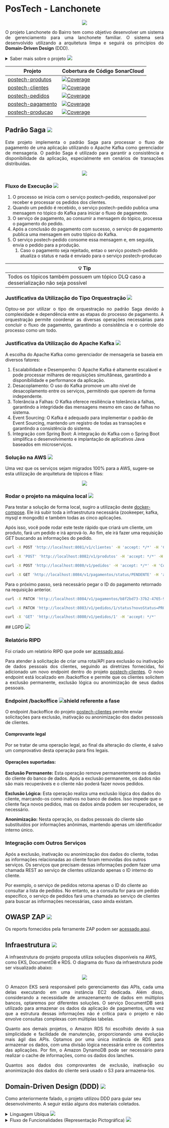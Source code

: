 # PosTech - Lanchonete

<p align="center">
  <img src="https://github.com/postech-lanchonete/.github/blob/main/profile/logo.png?raw=true" />
</p>

<p align="justify">
  O projeto Lanchonete do Bairro tem como objetivo desenvolver um sistema de gerenciamento para uma lanchonete familiar. O sistema será desenvolvido utilizando a arquitetura limpa e seguirá os princípios do <b>Domain-Driven Design</b> (DDD).
</p>
<details>
  <summary>Saber mais sobre o projeto <img src="https://img.shields.io/badge/Fase-1-white.svg?"></summary>
  <p align="justify">
  Através desse sistema, os clientes terão acesso a uma interface intuitiva onde poderão realizar pedidos e efetuar pagamentos de forma prática. Será possível montar o combo de lanches com opções de lanche, acompanhamento e bebida. O sistema também permitirá que os clientes acompanhem o progresso do seu pedido, desde a confirmação até a entrega ou retirada.
  </p>
  <p align="justify">
    Além das funcionalidades voltadas para os clientes, o sistema contará com um painel administrativo que permitirá o gerenciamento de clientes, produtos e categorias. O estabelecimento poderá cadastrar novos clientes, gerenciar campanhas promocionais, adicionar, editar e remover produtos, definindo nome, categoria, preço, descrição e imagens. Também será possível acompanhar os pedidos em andamento e verificar o tempo de espera de cada pedido.
  </p>
  <p align="justify">
    O projeto será desenvolvido utilizando a linguagem de programação Java 17 e o framework Spring Boot. Será integrado ao banco de dados MariaDB para armazenar as informações dos clientes, produtos e pedidos. Além disso, o projeto incluirá a documentação do sistema utilizando a linguagem ubíqua (DDD) e a implementação de *endpoints* RESTful para as funcionalidades descritas.
  </p>
  <p align="justify">
    Com o projeto Lanchonete do Bairro, pretendemos criar um sistema eficiente e intuitivo que facilite o processo de pedido e pagamento, proporcionando uma experiência agradável aos clientes e auxiliando o estabelecimento.
  </p>
</details>

| Projeto                   | Cobertura de Código SonarCloud |
|---------------------------|--------------------------------|
| [postech-produtos](https://github.com/postech-lanchonete/postech-produtos) | [![Coverage](https://sonarcloud.io/api/project_badges/measure?project=postech-lanchonete_postech-produtos&metric=coverage)](https://sonarcloud.io/summary/new_code?id=postech-lanchonete_postech-produtos) |
| [postech-clientes](https://github.com/postech-lanchonete/postech-clientes) | [![Coverage](https://sonarcloud.io/api/project_badges/measure?project=postech-lanchonete_postech-clientes&metric=coverage)](https://sonarcloud.io/summary/new_code?id=postech-lanchonete_postech-clientes) |
| [postech-pedidos](https://github.com/postech-lanchonete/postech-pedidos) | [![Coverage](https://sonarcloud.io/api/project_badges/measure?project=postech-lanchonete_postech-pedidos&metric=coverage)](https://sonarcloud.io/summary/new_code?id=postech-lanchonete_postech-pedidos) |
| [postech-pagamento](https://github.com/postech-lanchonete/postech-pagamento) | [![Coverage](https://sonarcloud.io/api/project_badges/measure?project=postech-lanchonete_postech-pagamento&metric=coverage)](https://sonarcloud.io/summary/new_code?id=postech-lanchonete_postech-pagamento) |
| [postech-producao](https://github.com/postech-lanchonete/postech-producao) | [![Coverage](https://sonarcloud.io/api/project_badges/measure?project=postech-lanchonete_postech-producao&metric=coverage)](https://sonarcloud.io/summary/new_code?id=postech-lanchonete_postech-producao) |

## Padrão Saga <img src="https://img.shields.io/badge/Fase-5-important.svg?">

<p align="justify">
  Este projeto implementa o padrão Saga para processar o fluxo de pagamento de uma aplicação utilizando o Apache Kafka como gerenciador de mensageria. O padrão Saga é utilizado para garantir a consistência e disponibilidade da aplicação, especialmente em cenários de transações distribuídas.
</p>

<p align="center">
  <img src="https://github.com/postech-lanchonete/.github/assets/20681811/ca72bd9b-d630-48cd-8654-8aeca107682c" />
</p>

### Fluxo de Execução <img src="https://img.shields.io/badge/Fase-5-important.svg?">

1. O processo se inicia com o serviço postech-pedido, responsável por receber e processar os pedidos dos clientes.
2. Quando um pedido é recebido, o serviço postech-pedido publica uma mensagem no tópico do Kafka para iniciar o fluxo de pagamento.
3. O serviço de pagamento, ao consumir a mensagem do tópico, processa o pagamento do pedido.
4. Após a conclusão do pagamento com sucesso, o serviço de pagamento publica uma mensagem em outro tópico do Kafka.
5. O serviço postech-pedido consome essa mensagem e, em seguida, envia o pedido para a produção.
   1. Caso o pagamento seja rejeitado, entao o serviço postech-pedido atualiza o status e nada é enviado para o serviço postech-producao
  
| 💡 Tip |
|--------|
| Todos os tópicos também possuem um tópico DLQ caso a desserialização não seja possível |


### Justificativa da Utilização do Tipo Orquestração <img src="https://img.shields.io/badge/Fase-5-important.svg?">

<p align="justify">
  Optou-se por utilizar o tipo de orquestração no padrão Saga devido à complexidade e dependência entre as etapas do processo de pagamento. A orquestração permite coordenar as diversas operações necessárias para concluir o fluxo de pagamento, garantindo a consistência e o controle do processo como um todo.
</p>

### Justificativa da Utilização do Apache Kafka <img src="https://img.shields.io/badge/Fase-5-important.svg?">
A escolha do Apache Kafka como gerenciador de mensageria se baseia em diversos fatores:

1. Escalabilidade e Desempenho: O Apache Kafka é altamente escalável e pode processar milhares de requisições simultâneas, garantindo a disponibilidade e performance da aplicação.
2. Desacoplamento: O uso do Kafka promove um alto nível de desacoplamento entre os serviços, permitindo que operem de forma independente.
3. Tolerância a Falhas: O Kafka oferece resiliência e tolerância a falhas, garantindo a integridade das mensagens mesmo em caso de falhas no sistema.
4. Event Sourcing: O Kafka é adequado para implementar o padrão de Event Sourcing, mantendo um registro de todas as transações e garantindo a consistência do sistema.
5. Integração com Spring Boot: A integração do Kafka com o Spring Boot simplifica o desenvolvimento e implantação de aplicativos Java baseados em microserviços.

### Solução na AWS <img src="https://img.shields.io/badge/Fase-5-important.svg?">

Uma vez que os serviços sejam migrados 100% para a AWS, sugere-se esta utilização de arquitetura de tópicos e filas:

<p align="center">
  <img src="https://github.com/postech-lanchonete/.github/assets/20681811/66783608-c155-4489-86c0-fb1e180328f0?raw=true" />
</p>

### Rodar o projeto na máquina local <img src="https://img.shields.io/badge/Fase-5-important.svg?">

Para testar a solução de forma local, sugiro a utilização deste [docker-compose](../main/infra/docker-compose.yml). Ele irá subir toda a infraestrutura necessária (zookeeper, kafka, mysql e mongodb) e também todas as cinco aplicações.

Após isso, você pode rodar este teste rápido que criará um cliente, um produto, fará um pedido e irá aprová-lo. Ao fim, ele irá fazer uma requisição *GET* buscando as informações do pedido.

```sh
curl -X POST 'http://localhost:8081/v1/clientes' -H 'accept: */*' -H 'Content-Type: application/json' -d '{ "nome": "Daniel", "sobrenome": "Silva", "email": "daniel.silva@postech.com", "cpf": "123", "senha": "123" }'
```

```sh
curl -X 'POST' 'http://localhost:8082/v1/produtos' -H 'accept: */*' -H 'Content-Type: application/json' -d '{"nome": "Hambúrguer", "categoria": "LANCHE", "preco": 10.99, "descricao": "Hambúrguer de carne bovina com queijo, alface, tomate e molho especial", "imagem": "https://example.com/hamburguer.jpg"}'
```

```sh
curl -X POST 'http://localhost:8080/v1/pedidos' -H 'accept: */*' -H 'Content-Type: application/json' -d '{ "idCliente": 1, "idsProdutos": [ 1 ] }'
```

```sh
curl -X GET 'http://localhost:8084/v1/pagamentos/status/PENDENTE' -H 'accept: application/json'
```

Para o próximo passo, será necessário pegar o ID do pagamento retornado na requisição anterior.

```sh
curl -X PATCH 'http://localhost:8084/v1/pagamentos/b8f2bd73-37b2-4765-942e-248eaf352b0c/status/APROVADO' -H 'accept: application/json'
```
```sh
curl -X PATCH 'http://localhost:8083/v1/pedidos/1/status?novoStatus=PRONTO' -H 'accept: */*'
```

```sh
curl -X 'GET' 'http://localhost:8080/v1/pedidos/1' -H 'accept: */*'
```
</p>

</details>
## LGPD <img src="https://img.shields.io/badge/Fase-5-important.svg?">

### Relatório RIPD

Foi criado um relatório RIPD que pode ser [acessado aqui](https://postech-lanchonete.github.io/postech-relatorios/lgpd/).

<p align="justify">
Para atender à solicitação de criar uma rota/API para exclusão ou inativação de dados pessoais dos clientes, seguindo as diretrizes fornecidas, foi adicionado um novo endpoint dentro do projeto <a href="https://github.com/postech-lanchonete/postech-clientes">postech-clientes</a>. O novo endpoint está localizado em /backoffice e permite que os clientes solicitem a exclusão permanente, exclusão lógica ou anonimização de seus dados pessoais.
</p>

### Endpoint /backoffice  <img src="https://img.shields.io/badge/Fase-5-important.svg?" alt="shield referente a fase">
O endpoint /backoffice do projeto <a href="https://github.com/postech-lanchonete/postech-clientes">postech-clientes</a> permite enviar solicitações para exclusão, inativação ou anonimização dos dados pessoais de clientes.

#### Comprovante legal

Por se tratar de uma operação legal, ao final da alteração do cliente, é salvo um comprovativo desta operação para fins legais.

#### Operações suportadas:

**Exclusão Permanente:** Esta operação remove permanentemente os dados do cliente do banco de dados. Após a exclusão permanente, os dados não são mais recuperáveis e o cliente não poderá fazer novos pedidos.

**Exclusão Lógica:** Esta operação realiza uma exclusão lógica dos dados do cliente, marcando-os como inativos no banco de dados. Isso impede que o cliente faça novos pedidos, mas os dados ainda podem ser recuperados, se necessário.

**Anonimização:** Nesta operação, os dados pessoais do cliente são substituídos por informações anônimas, mantendo apenas um identificador interno único.

### Integração com Outros Serviços

Após a exclusão, inativação ou anonimização dos dados do cliente, todas as informações relacionadas ao cliente foram removidas dos outros serviços. Os serviços que precisam dessas informações podem fazer uma chamada REST ao serviço de clientes utilizando apenas o ID interno do cliente.

Por exemplo, o serviço de pedidos retorna apenas o ID do cliente ao consultar a lista de pedidos. No entanto, se a consulta for para um pedido específico, o serviço de pedidos fará uma chamada ao serviço de clientes para buscar as informações necessárias, caso ainda existam.

## OWASP ZAP  <img src="https://img.shields.io/badge/Fase-5-important.svg?">

Os reports fornecidos pela ferramente ZAP podem ser [acessado aqui](https://postech-lanchonete.github.io/postech-relatorios/zap/).

## Infraestrutura <img src="https://img.shields.io/badge/Fase-5-important.svg?">

A infraestrutura do projeto proposta utiliza soluções disponíveis na AWS, como EKS, DocumentDB e RDS. O diagrama do fluxo da infraestrutura pode ser visualizado abaixo:

<p align="center">
  <img src="https://github.com/postech-lanchonete/.github/assets/20681811/b032dab3-06ab-424f-b413-6ee965f097eb?raw=true" />
</p>

<p align="justify">
  O Amazon EKS será responsável pelo gerenciamento das APIs, cada uma delas executando em uma instância EC2 dedicada. Além disso, considerando a necessidade de armazenamento de dados em múltiplos bancos, optaremos por diferentes soluções. O serviço DocumentDB será utilizado para armazenar os dados da aplicação de pagamentos, uma vez que a estrutura dessas informações não é crítica para o projeto e não envolve consultas complexas com múltiplas tabelas. 
</p>
<p align="justify">
  Quanto aos demais projetos, o Amazon RDS foi escolhido devido à sua simplicidade e facilidade de manutenção, proporcionando uma evolução mais ágil das APIs. Optamos por uma única instância de RDS para armazenar os dados, com uma divisão lógica necessária entre os contextos das aplicações. Por fim, o Amazon DynamoDB pode ser necessário para realizar o cache de informações, como os dados dos lanches.
</p>
<p align="justify">
  Quantos aos dados dos comprovantes de exclusão, inativação ou anonimização dos dados do cliente será usado o S3 para armazena-los.
</p>

## Domain-Driven Design (DDD) <img src="https://img.shields.io/badge/Fase-1-white.svg?">

Como anteriormente falado, o projeto utilizou DDD para guiar seu desenvolvimento. A seguir estão alguns dos materiais coletados. 

<details>
  <summary>Linguagem Ubíqua <img src="https://img.shields.io/badge/Fase-1-white.svg?"></summary>

1. Lanchonete: Estabelecimento que oferece uma variedade de alimentos e bebidas.
2. Cliente: Pessoa que faz um pedido na lanchonete.
3. Pedido: Solicitação de alimentos e/ou bebidas feita por um cliente.
4. Produto: Produtos que compõem um pedido
5. Acompanhamento: Opção adicional selecionada pelo cliente para acompanhar seu lanche.
6. Lanche: Alimento principal do pedido, como hamburguês, pizza, etc.
7. Acompanhamento: Alimento secundário do pedido, como batata frita, salada, etc.
8. Bebida: Opção de bebida selecionada pelo cliente.
9. Sobremesa: Complemento da alimentação.
10. Pagamento: Processo de efetuar o pagamento do pedido.
11. Sistema de Pedido: Tela ou dispositivo no estabelecimento que mostra o status do pedido em diferentes etapas para os clientes e para a equipe da cozinha.
12. Equipe da cozinha: Funcionários responsáveis por preparar os pedidos.
13. Status do Pedido: Indicador do progresso do pedido, dividido em:
14. Recebido: Pedido registrado e aguardando preparação.
15. Em preparação: Pedido em processo de preparação na cozinha.
16. Pronto: Pedido concluído e pronto para retirada.
17. Finalizado: Pedido entregue e finalizado.
18. Entrega: Processo de notificar o cliente quando o pedido está pronto para retirada.
19. Acompanhamento de Pedidos: Funcionalidade que permite acompanhar o status dos pedidos em andamento e estimar o tempo de espera.
20. Balcão de recolha: Local físico onde os pedidos são entregas quando finalizado para a recolha pelo cliente.
</details>

<details>
  <summary>Fluxo de Funcionalidades (Representação Pictográfica) <img src="https://img.shields.io/badge/Fase-1-white.svg?"></summary>

<p align="justify">
  Alguns dos fluxos que este Sistema se propõe a resolver são os de realização do pedido e seu pagamento e a preparação e entrega do pedido. Os fluxos foram mapeados como são feitos hoje, sem a implementação do sistema, e como se visualiza após a sua implementação.
</p>

### Preparação e entrega do pedido

<p align="center">
  <img src="profile/fluxo_1_ddd.png" />
</p>

Fluxo 1. Fluxo antigo onde o pedido é recebido pela equipe de cozinha por uma anotação em papel e prepara todos os produtos, sem informar seu status a ninguém.

### Novo fluxo de preparação e entrega do pedido

<p align="center">
  <img src="profile/fluxo_2_ddd.png" />
</p>

Fluxo 2. Novo fluxo proposto onde a equipe de cozinha pode visualizar os pedidos em um sistema de pedidos e à medida que os produtos são feitos, seu status é alterado e o cliente pode acompanhar este status.

### Realização do pedido e seu pagamento

<p align="center">
  <img src="profile/fluxo_3_ddd.png" />
</p>

Fluxo 3. Fluxo antigo onde o cliente depende de um funcionário para realizar o pedido e pagamento. Além disso o pedido só é enviado para a equipe da cozinha por uma ação do funcionário.

### Novo fluxo de realização do pedido e seu pagamento

<p align="center">
  <img src="profile/fluxo_4_ddd.png" />
</p>

Fluxo 4. Fluxo atualizado com nova proposta. Cliente pode interagir diretamente com a interface de seleção de produtos e realizar ele mesmo o pagamento. Além disso, o pedido vai diretamente para o sistema de pedidos assim que o pagamento é realizado.

</details>
